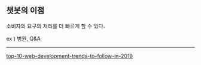 ## 챗봇의 이점

소비자의 요구의 처리를 더 빠르게 할 수 있다.

ex ) 병원, Q&A


---
[top-10-web-development-trends-to-follow-in-2019](https://dzone.com/articles/top-10-web-development-trends-to-follow-in-2019)

